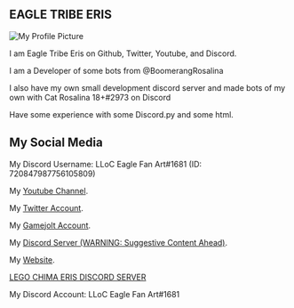 ## EAGLE TRIBE ERIS

![My Profile Picture](https://images-ext-2.discordapp.net/external/SurvlbzI74RivtIcHtoNy_K6U6amezaXn4eLqUGJ47U/%3Fsize%3D1024/https/cdn.discordapp.com/avatars/720847987756105809/ddbfe560aeb0adf3e44fbda1c85dce00.webp)

I am Eagle Tribe Eris on Github, Twitter, Youtube, and Discord.

I am a Developer of some bots from @BoomerangRosalina

I also have my own small development discord server and made bots of my own with Cat Rosalina 18+#2973 on Discord

Have some experience with some Discord.py and some html.

## My Social Media

My Discord Username: LLoC Eagle Fan Art#1681 (ID: 720847987756105809)

My [Youtube Channel](https://www.youtube.com/channel/UC0Jf3I8Ya7ZpREfTH-C8gsQ).

My [Twitter Account](https://twitter.com/EagleTribeEris).

My [Gamejolt Account](https://gamejolt.com/@EagleTribeEris).

My [Discord Server (WARNING: Suggestive Content Ahead)](https://discord.gg/k4uvKtmcc8).

My [Website](https://erisdevelopment.glitch.me/).

[LEGO CHIMA ERIS DISCORD SERVER](https://discord.gg/zxxVhA5vXp)

My Discord Account: LLoC Eagle Fan Art#1681